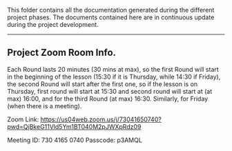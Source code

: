 
This folder contains all the documentation generated during the different project phases.
The documents contained here are in continuous update during the project development.

---

## Project Zoom Room Info.
Each Round lasts 20 minutes (30 mins at max), 
so the first Round will start in the beginning of the lesson 
(15:30 if it is Thursday, while 14:30 if Friday), 
the second Round will start after the first one, so if the lesson is on Thursday, 
first round will start at 15:30 and second round will start at (at max) 16:00, 
and for the third Round (at max) 16:30. Similarly, for Friday (when there is a meeting).

Zoom Link: https://us04web.zoom.us/j/73041650740?pwd=QjBkeG11Vld5Ym1BT040M2pJWXpRdz09

Meeting ID: 730 4165 0740
Passcode: p3AMQL